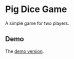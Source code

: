 # Pig Dice Game
A simple game for two players.
## Demo
The [demo version](https://nat-x7205.github.io/PigDiceGame/).
